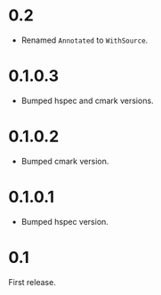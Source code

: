 # 0.2

* Renamed `Annotated` to `WithSource`.

# 0.1.0.3

* Bumped hspec and cmark versions.

# 0.1.0.2

* Bumped cmark version.

# 0.1.0.1

* Bumped hspec version.

# 0.1

First release.
